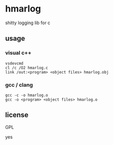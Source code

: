 # hmarlog

shitty logging lib for c

## usage

### visual c++
```console
vsdevcmd
cl /c /O2 hmarlog.c
link /out:<program> <object files> hmarlog.obj
```
### gcc / clang
```console
gcc -c -o hmarlog.o 
gcc -o <program> <object files> hmarlog.o
```
## license

GPL

yes
